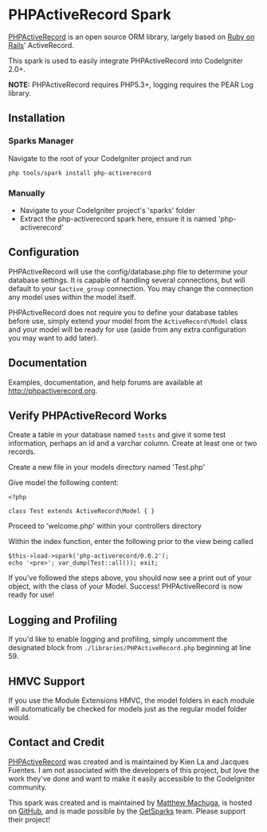 PHPActiveRecord Spark
====================

[PHPActiveRecord](http://phpactiverecord.com) is an open source ORM library,
largely based on [Ruby on Rails](http://rubyonrails.com)' ActiveRecord.

This spark is used to easily integrate PHPActiveRecord into CodeIgniter 2.0+.

**NOTE:** PHPActiveRecord requires PHP5.3+, logging requires the PEAR Log library.

Installation
------------

### Sparks Manager

Navigate to the root of your CodeIgniter project and run

    php tools/spark install php-activerecord

### Manually 

* Navigate to your CodeIgniter project's 'sparks' folder
* Extract the php-activerecord spark here, ensure it is named 'php-activerecord'

Configuration
------------

PHPActiveRecord will use the config/database.php file to determine your
database settings.  It is capable of handling several connections, but will
default to your `$active_group` connection.  You may change the connection any
model uses within the model itself.

PHPActiveRecord does not require you to define your database tables before use,
simply extend your model from the `ActiveRecord\Model` class and your model
will be ready for use (aside from any extra configuration you may want to add
later).

Documentation
------------

Examples, documentation, and help forums are available at
http://phpactiverecord.org.

Verify PHPActiveRecord Works
---------------------------

Create a table in your database named `tests` and give it some test
information, perhaps an id and a varchar column.  Create at least one or two
records.

Create a new file in your models directory named 'Test.php'

Give model the following content:

    <?php

    class Test extends ActiveRecord\Model { }


Proceed to 'welcome.php' within your controllers directory

Within the index function, enter the following prior to the view being called

    $this->load->spark('php-activerecord/0.0.2');
    echo '<pre>'; var_dump(Test::all()); exit;

If you've followed the steps above, you should now see a print out of your
object, with the class of your Model.  Success!  PHPActiveRecord is now ready
for use!

Logging and Profiling
---------------------

If you'd like to enable logging and profiling, simply uncomment the
designated block from `./libraries/PHPActiveRecord.php` beginning at
line 59.

HMVC Support
------------

If you use the Module Extensions HMVC, the model folders in each module
will automatically be checked for models just as the regular model
folder would.

Contact and Credit
-----------------

[PHPActiveRecord](http://phpactiverecord.com) was created and is maintained by
Kien La and Jacques Fuentes.  I am not associated with the developers of this
project, but love the work they've done and want to make it easily accessible
to the CodeIgniter community.

This spark was created and is maintained by 
[Matthew Machuga](http://matthewmachuga.com), is hosted on [GitHub](http://github.com),
and is made possible by the [GetSparks](http://getsparks.org) team.  Please support their project!

